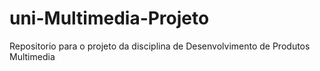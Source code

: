 # uni-Multimedia-Projeto
Repositorio para o projeto da disciplina de Desenvolvimento de Produtos Multimedia
